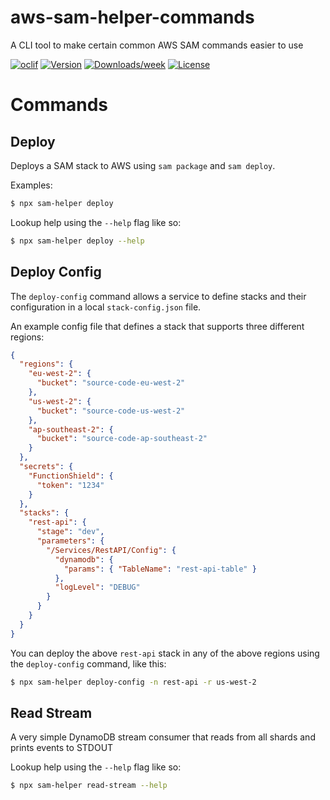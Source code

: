 # aws-sam-helper-commands

A CLI tool to make certain common AWS SAM commands easier to use

[![oclif](https://img.shields.io/badge/cli-oclif-brightgreen.svg)](https://oclif.io)
[![Version](https://img.shields.io/npm/v/aws-sam-helper-commands.svg)](https://npmjs.org/package/aws-sam-helper-commands)
[![Downloads/week](https://img.shields.io/npm/dw/aws-sam-helper-commands.svg)](https://npmjs.org/package/aws-sam-helper-commands)
[![License](https://img.shields.io/npm/l/aws-sam-helper-commands.svg)](https://github.com/solve-hq/solve-hq/aws-sam-helper-commands/blob/master/package.json)

# Commands

## Deploy

Deploys a SAM stack to AWS using `sam package` and `sam deploy`.

Examples:

```bash
$ npx sam-helper deploy
```

Lookup help using the `--help` flag like so:

```bash
$ npx sam-helper deploy --help
```

## Deploy Config

The `deploy-config` command allows a service to define stacks and their configuration in a local `stack-config.json` file.

An example config file that defines a stack that supports three different regions:

```json
{
  "regions": {
    "eu-west-2": {
      "bucket": "source-code-eu-west-2"
    },
    "us-west-2": {
      "bucket": "source-code-us-west-2"
    },
    "ap-southeast-2": {
      "bucket": "source-code-ap-southeast-2"
    }
  },
  "secrets": {
    "FunctionShield": {
      "token": "1234"
    }
  },
  "stacks": {
    "rest-api": {
      "stage": "dev",
      "parameters": {
        "/Services/RestAPI/Config": {
          "dynamodb": {
            "params": { "TableName": "rest-api-table" }
          },
          "logLevel": "DEBUG"
        }
      }
    }
  }
}
```

You can deploy the above `rest-api` stack in any of the above regions using the `deploy-config` command, like this:

```bash
$ npx sam-helper deploy-config -n rest-api -r us-west-2
```

## Read Stream

A very simple DynamoDB stream consumer that reads from all shards and prints events to STDOUT

Lookup help using the `--help` flag like so:

```bash
$ npx sam-helper read-stream --help
```
